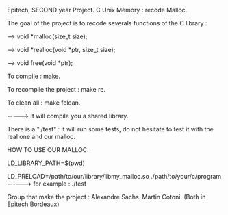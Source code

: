 Epitech, SECOND year Project. C Unix Memory : recode Malloc.

The goal of the project is to recode severals functions of the C library :

--> void *malloc(size_t size);

--> void *realloc(void *ptr, size_t size);

--> void free(void *ptr);


To compile : make.

To recompile the project : make re.

To clean all : make fclean.

-----> It will compile you a shared library.

There is a "./test" : it will run some tests, do not hesitate to test it with the real one and our malloc.


HOW TO USE OUR MALLOC:

LD_LIBRARY_PATH=$(pwd)

LD_PRELOAD=/path/to/our/library/libmy_malloc.so ./path/to/your/c/program    ------> for example : ./test


Group that make the project : Alexandre Sachs. Martin Cotoni. (Both in Epitech Bordeaux)